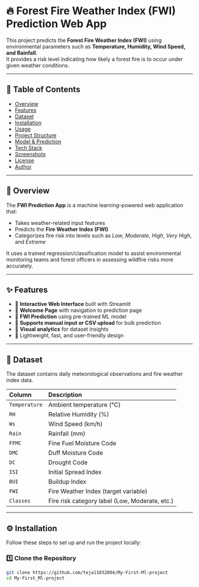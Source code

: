 # 🔥 Forest Fire Weather Index (FWI) Prediction Web App

This project predicts the **Forest Fire Weather Index (FWI)** using environmental parameters such as **Temperature, Humidity, Wind Speed, and Rainfall**.  
It provides a risk level indicating how likely a forest fire is to occur under given weather conditions.

---

## 📘 Table of Contents
- [Overview](#overview)
- [Features](#features)
- [Dataset](#dataset)
- [Installation](#installation)
- [Usage](#usage)
- [Project Structure](#project-structure)
- [Model & Prediction](#model--prediction)
- [Tech Stack](#tech-stack)
- [Screenshots](#screenshots)
- [License](#license)
- [Author](#author)

---

## 🌲 Overview

The **FWI Prediction App** is a machine learning–powered web application that:
- Takes weather-related input features
- Predicts the **Fire Weather Index (FWI)**
- Categorizes fire risk into levels such as *Low*, *Moderate*, *High*, *Very High*, and *Extreme*  

It uses a trained regression/classification model to assist environmental monitoring teams and forest officers in assessing wildfire risks more accurately.

---

## ✨ Features
- 🔹 **Interactive Web Interface** built with Streamlit  
- 🔹 **Welcome Page** with navigation to prediction page  
- 🔹 **FWI Prediction** using pre-trained ML model  
- 🔹 **Supports manual input or CSV upload** for bulk prediction  
- 🔹 **Visual analytics** for dataset insights  
- 🔹 Lightweight, fast, and user-friendly design

---

## 🧠 Dataset

The dataset contains daily meteorological observations and fire weather index data.

| Column | Description |
|:--------|:-------------|
| `Temperature` | Ambient temperature (°C) |
| `RH` | Relative Humidity (%) |
| `Ws` | Wind Speed (km/h) |
| `Rain` | Rainfall (mm) |
| `FFMC` | Fine Fuel Moisture Code |
| `DMC` | Duff Moisture Code |
| `DC` | Drought Code |
| `ISI` | Initial Spread Index |
| `BUI` | Buildup Index |
| `FWI` | Fire Weather Index (target variable) |
| `Classes` | Fire risk category label (Low, Moderate, etc.) |

---

## ⚙️ Installation

Follow these steps to set up and run the project locally:

### 1️⃣ Clone the Repository
```bash
git clone https://github.com/teja11032004/My-First-Ml-project
cd My-First_Ml-project
